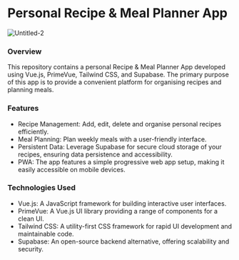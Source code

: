 # Personal Recipe & Meal Planner App

![Untitled-2](https://github.com/craigjamesdobson/savour/assets/21035045/44c42246-cca8-4de2-95b0-698efa2e1305)

### Overview
This repository contains a personal Recipe & Meal Planner App developed using Vue.js, PrimeVue, Tailwind CSS, and Supabase. The primary purpose of this app is to provide a convenient platform for organising recipes and planning meals.

### Features
- Recipe Management: Add, edit, delete and organise personal recipes efficiently.
- Meal Planning: Plan weekly meals with a user-friendly interface.
- Persistent Data: Leverage Supabase for secure cloud storage of your recipes, ensuring data persistence and accessibility.
- PWA: The app features a simple progressive web app setup, making it easily accessible on mobile devices.

### Technologies Used
- Vue.js: A JavaScript framework for building interactive user interfaces.
- PrimeVue: A Vue.js UI library providing a range of components for a clean UI.
- Tailwind CSS: A utility-first CSS framework for rapid UI development and maintainable code.
- Supabase: An open-source backend alternative, offering scalability and security.
